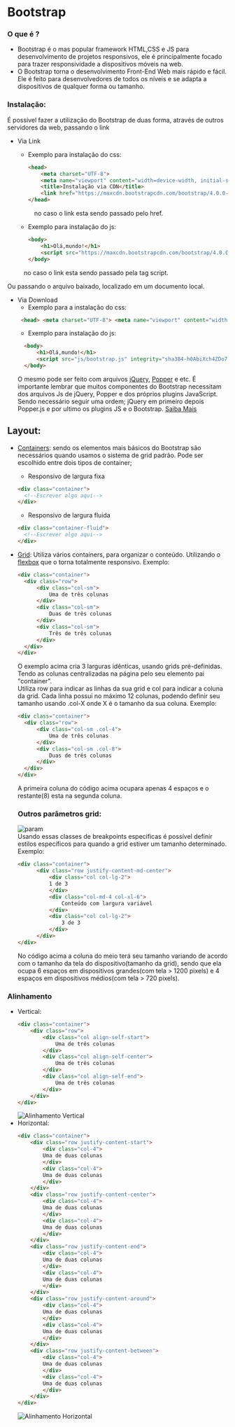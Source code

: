 # Bootstrap

### O que é ?

- Bootstrap é o mas popular framework HTML,CSS e JS para desenvolvimento de projetos responsivos, ele é principalmente focado para trazer responsividade a dispositivos móveis na web.
- O Bootstrap torna o desenvolvimento Front-End Web mais rápido e fácil. Ele é feito para desenvolvedores de todos os níveis e se adapta a dispositivos de qualquer forma ou tamanho.

### Instalação:

É possível fazer a utilização do Bootstrap de duas forma, através de outros servidores da web, passando o link

- Via Link

  - Exemplo para instalação do css:

    ```HTML
    <head>
        <meta charset="UTF-8">
        <meta name="viewport" content="width=device-width, initial-scale=1.0, shrink-to-fit=no">
        <title>Instalação via CDN</title>
        <link href="https://maxcdn.bootstrapcdn.com/bootstrap/4.0.0-beta/css/bootstrap.min.css" rel="stylesheet" integrity="sha384-/Y6pD6FV/Vv2HJnA6t+vslU6fwYXjCFtcEpHbNJ0lyAFsXTsjBbfaDjzALeQsN6M" crossorigin="anonymous">
    </head>
    ```

    &emsp;no caso o link esta sendo passado pelo href.

  - Exemplo para instalação do js:

    ```HTML
    <body>
        <h1>Olá,mundo!</h1>
        <script src="https://maxcdn.bootstrapcdn.com/bootstrap/4.0.0-beta/js/bootstrap.min.js" integrity="sha384-h0AbiXch4ZDo7tp9hKZ4TsHbi047NrKGLO3SEJAg45jXxnGIfYzk4Si90RDIqNm1" crossorigin="anonymous"></script>
    </body>
    ```

  &emsp;no caso o link esta sendo passado pela tag script.

Ou passando o arquivo baixado, localizado em um documento local.

- Via Download 
  + Exemplo para a instalação do css:
  ```HTML
   <head> <meta charset="UTF-8"> <meta name="viewport" content="width=device-width, initial-scale=1.0, shrink-to-fit=no"> <title>Instalação via CDN</title> <link href="css/bootstrap.min.css" rel="stylesheet" integrity="sha384-/Y6pD6FV/Vv2HJnA6t+vslU6fwYXjCFtcEpHbNJ0lyAFsXTsjBbfaDjzALeQsN6M" crossorigin="anonymous"> </head>
   ```
  + Exemplo para instalação do js:
  ```HTML
    <body>
        <h1>Olá,mundo!</h1>
        <script src="js/bootstrap.js" integrity="sha384-h0AbiXch4ZDo7tp9hKZ4TsHbi047NrKGLO3SEJAg45jXxnGIfYzk4Si90RDIqNm1" crossorigin="anonymous"></script>
    </body>
  ```
  O mesmo pode ser feito com arquivos [jQuery](README.md), [Popper](README.md) e etc. É importante lembrar que muitos componentes do Bootstrap necessitam dos arquivos Js de jQuery, Popper e dos próprios plugins JavaScript. Sendo necessário seguir uma ordem; jQuery em primeiro depois Popper.js e por ultimo os plugins JS e o Bootstrap.
  [Saiba Mais](README.md)

## Layout:

- [Containers](README.md): sendo os elementos mais básicos do Bootstrap são necessários quando usamos o sistema de grid padrão. Pode ser escolhido entre dois tipos de container;
  + Responsivo de largura fixa
  ```HTML
  <div class="container">
    <!--Escrever algo aqui-->
  </div>
  ```
  + Responsivo de largura fluida
  ```HTML
  <div class="container-fluid">
    <!--Escrever algo aqui-->
  </div>
  ```
- [Grid](README.md): Utiliza vários containers, para organizar o conteúdo. Utilizando o [flexbox](https://css-tricks.com/snippets/css/a-guide-to-flexbox/#flexbox-background) que o torna totalmente responsivo.
  Exemplo:

  ```HTML
  <div class="container">
    <div class="row">
        <div class="col-sm">
            Uma de três colunas
        </div>
        <div class="col-sm">
            Duas de três colunas
        </div>
        <div class="col-sm">
            Três de três colunas
        </div>
    </div>
  </div>
  ```

  O exemplo acima cria 3 larguras idênticas, usando grids pré-definidas. Tendo as colunas centralizadas na página pelo seu elemento pai "container".  
   Utiliza row para indicar as linhas da sua grid e col para indicar a coluna da grid. Cada linha possui no máximo 12 colunas, podendo definir seu tamanho usando .col-X onde X é o tamanho da sua coluna. Exemplo:

  ```HTML
  <div class="container">
    <div class="row">
        <div class="col-sm .col-4">
            Uma de três colunas
        </div>
        <div class="col-sm .col-8">
            Duas de três colunas
        </div>
    </div>
  </div>
  ```
  A primeira coluna do código acima ocupara apenas 4 espaços e o restante(8) esta na segunda coluna.

  ### Outros parâmetros grid:
  ![param](paramGrid.png)  
  Usando essas classes de breakpoints especificas é possível definir estilos específicos para quando a grid estiver um tamanho determinado. 
  Exemplo:
  ```HTML
  <div class="container">
        <div class="row justify-content-md-center">
            <div class="col col-lg-2">
            1 de 3
            </div>
            <div class="col-md-4 col-xl-6">
                Conteúdo com largura variável
            </div>
            <div class="col col-lg-2">
                3 de 3
            </div>
        </div>
  </div>
  ```
  No código acima a coluna do meio terá seu tamanho variando de acordo com o tamanho da tela do dispositivo(tamanho da grid), sendo que ela ocupa 6 espaços em dispositivos grandes(com tela > 1200 pixels) e 4 espaços em dispositivos médios(com tela > 720 pixels).

### Alinhamento
- Vertical:
    ```HTML
    <div class="container">
        <div class="row">
            <div class="col align-self-start">
                Uma de três colunas
            </div>
            <div class="col align-self-center">
                Uma de três colunas
            </div>
            <div class="col align-self-end">
                Uma de três colunas
            </div>
        </div>
    </div>
    ```
    ![Alinhamento Vertical](AlinhamentoVertical.png)
- Horizontal:
    ```HTML
    <div class="container">
        <div class="row justify-content-start">
            <div class="col-4">
            Uma de duas colunas
            </div>
            <div class="col-4">
            Uma de duas colunas
            </div>
        </div>
        <div class="row justify-content-center">
            <div class="col-4">
            Uma de duas colunas
            </div>
            <div class="col-4">
            Uma de duas colunas
            </div>
        </div>
        <div class="row justify-content-end">
            <div class="col-4">
            Uma de duas colunas
            </div>
            <div class="col-4">
            Uma de duas colunas
            </div>
        </div>
        <div class="row justify-content-around">
            <div class="col-4">
            Uma de duas colunas
            </div>
            <div class="col-4">
            Uma de duas colunas
            </div>
        </div>
        <div class="row justify-content-between">
            <div class="col-4">
            Uma de duas colunas
            </div>
            <div class="col-4">
            Uma de duas colunas
            </div>
        </div>
    </div>    
    ```
    ![Alinhamento Horizontal](AlinhamentoHorizontal.png)